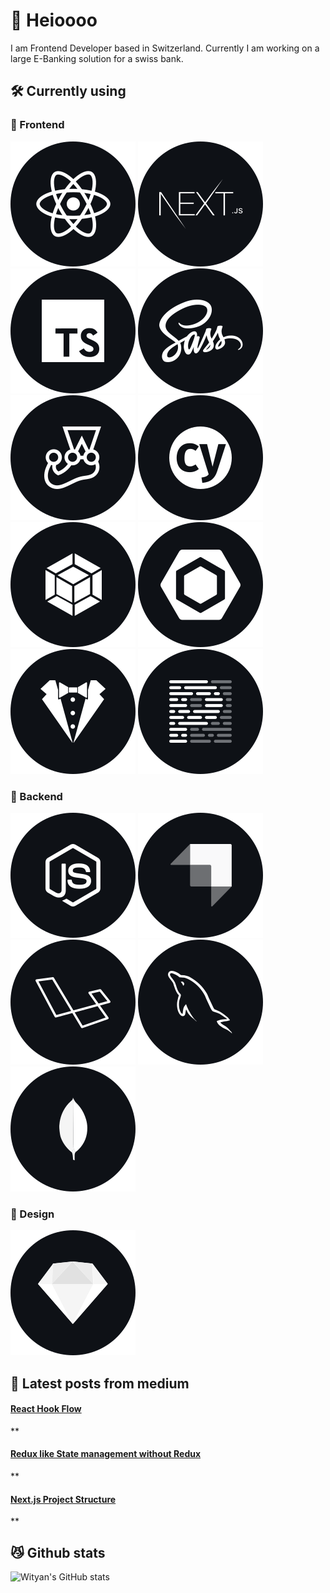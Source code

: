 # 👋  Heioooo

I am Frontend Developer based in Switzerland. Currently I am working on a large E-Banking solution for a swiss bank.

## 🛠  Currently using

### 🦋  Frontend
![React](./techstack/React.svg)
![Next](./techstack/Next.svg)
![TypeScript](./techstack/TypeScript.svg)
![SASS](./techstack/Sass.svg)
![Jest](./techstack/Jest.svg)
![Cypress](./techstack/Cypress.svg)
![Webpack](./techstack/Webpack.svg)
![Eslint](./techstack/Eslint.svg)
![Stylelint](./techstack/Stylelint.svg)
![Prettier](./techstack/Prettier.svg)

### 🐙  Backend
![Node](./techstack/Node.svg)
![Strapi](./techstack/Strapi.svg)
![Laravel](./techstack/Laravel.svg)
![Mysql](./techstack/Mysql.svg)
![Mongodb](./techstack/Mongodb.svg)

### 🎨  Design
![Sketch](./techstack/Sketch.svg)

## 📖  Latest posts from medium
<!--START_SECTION:feed-->
#### [React Hook Flow](https:&#x2F;&#x2F;wityan.medium.com&#x2F;react-hook-flow-e09462fc7dd3?source&#x3D;rss-7fbb3d1740b5------2) 
**
#### [Redux like State management without Redux](https:&#x2F;&#x2F;wityan.medium.com&#x2F;redux-like-state-management-without-redux-9e3013249f30?source&#x3D;rss-7fbb3d1740b5------2) 
**
#### [Next.js Project Structure](https:&#x2F;&#x2F;wityan.medium.com&#x2F;next-js-project-structure-1531610bed71?source&#x3D;rss-7fbb3d1740b5------2) 
**
<!--END_SECTION:feed-->

## 😼  Github stats

![Wityan's GitHub stats](https://github-readme-stats.vercel.app/api?username=wityan&hide=prs,issues,commits&theme=radical)
